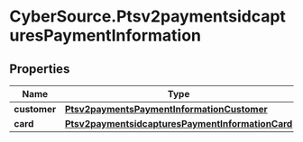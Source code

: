 # CyberSource.Ptsv2paymentsidcapturesPaymentInformation

## Properties
Name | Type | Description | Notes
------------ | ------------- | ------------- | -------------
**customer** | [**Ptsv2paymentsPaymentInformationCustomer**](Ptsv2paymentsPaymentInformationCustomer.md) |  | [optional] 
**card** | [**Ptsv2paymentsidcapturesPaymentInformationCard**](Ptsv2paymentsidcapturesPaymentInformationCard.md) |  | [optional] 


